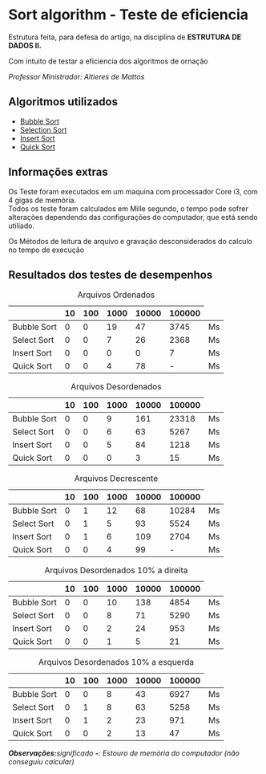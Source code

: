 ﻿

<html>
<head>
	<meta charset="utf-8">
	<meta http-equiv="X-UA-Compatible" content="IE=edge">
	<title></title>
	<link rel="stylesheet" href="">
</head>
<body>
	<h1>Sort algorithm - Teste de eficiencia</h1>
	<p>
              Estrutura feita, para defesa do artigo, na disciplina de <strong>ESTRUTURA DE DADOS II.</strong>
       </p>
	<p>Com intuito de testar a eficiencia dos algoritmos de ornação</p>
	<p><i>Professor Ministrador: Altieres de Mattos</i></p>
	<h2>Algoritmos utilizados</h2>
	<ul>
	    <li><a href="http://www.ft.unicamp.br/liag/siteEd/definicao/bubble-sort.php">Bubble Sort</a></li>
	    <li><a href="http://www.ft.unicamp.br/liag/siteEd/definicao/selection-sort.php">Selection Sort</a></li>
	    <li><a href="http://www.ft.unicamp.br/liag/siteEd/definicao/insertion-sort.php">Insert Sort</a></li>
	    <li><a href="http://www.ft.unicamp.br/liag/siteEd/definicao/quick-sort.php">Quick Sort</a></li>
	</ul>
	<h2>Informações extras</h2>
	<p>Os Teste foram executados em um maquina com processador Core i3, com 4 gigas de memória.<br>
	 Todos os teste foram calculados em Mille segundo, o tempo pode sofrer alterações dependendo das configurações do computador, que está sendo utiliado.</p>
	 <p>Os Métodos de leitura de arquivo e gravação desconsiderados do calculo no tempo de execução</p>
	<h2>Resultados dos testes de desempenhos</h2>
	<table>
		<caption>Arquivos Ordenados</caption>
		<thead>
			<tr>
				<th></th>
				<th>10</th>
				<th>100</th>
				<th>1000</th>
				<th>10000</th>
				<th>100000</th>
			</tr>
		</thead>
		<tbody>
			<tr>
				<td>Bubble Sort</td>
				<td>0</td>
				<td>0</td>
				<td>19</td>
				<td>47</td>
				<td>3745</td>
				<td>Ms</td>
			</tr>
			<tr>
				<td>Select Sort</td>
				<td>0</td>
				<td>0</td>
				<td>7</td>
				<td>26</td>
				<td>2368</td>
				<td>Ms</td>
			</tr>
			<tr>
				<td>Insert Sort</td>
				<td>0</td>
				<td>0</td>
				<td>0</td>
				<td>0</td>
				<td>7</td>
				<td>Ms</td>
			</tr>
			<tr>
				<td>Quick Sort</td>
				<td>0</td>
				<td>0</td>
				<td>4</td>
				<td>78</td>
				<td>-</td>
				<td>Ms</td>
			</tr>
		</tbody>
	</table>
	<table>
		<caption>Arquivos Desordenados</caption>
		<thead>
			<tr>
				<th></th>
				<th>10</th>
				<th>100</th>
				<th>1000</th>
				<th>10000</th>
				<th>100000</th>
			</tr>
		</thead>
		<tbody>
			<tr>
				<td>Bubble Sort</td>
				<td>0</td>
				<td>0</td>
				<td>9</td>
				<td>161</td>
				<td>23318</td>
				<td>Ms</td>
			</tr>
			<tr>
				<td>Select Sort</td>
				<td>0</td>
				<td>0</td>
				<td>6</td>
				<td>63</td>
				<td>5267</td>
				<td>Ms</td>
			</tr>
			<tr>
				<td>Insert Sort</td>
				<td>0</td>
				<td>0</td>
				<td>5</td>
				<td>84</td>
				<td>1218</td>
				<td>Ms</td>
			</tr>
			<tr>
				<td>Quick Sort</td>
				<td>0</td>
				<td>0</td>
				<td>0</td>
				<td>3</td>
				<td>15</td>
				<td>Ms</td>
			</tr>
		</tbody>
	</table>
	<table>
		<caption>Arquivos Decrescente</caption>
		<thead>
			<tr>
				<th></th>
				<th>10</th>
				<th>100</th>
				<th>1000</th>
				<th>10000</th>
				<th>100000</th>
			</tr>
		</thead>
		<tbody>
			<tr>
				<td>Bubble Sort</td>
				<td>0</td>
				<td>1</td>
				<td>12</td>
				<td>68</td>
				<td>10284</td>
				<td>Ms</td>
			</tr>
			<tr>
				<td>Select Sort</td>
				<td>0</td>
				<td>1</td>
				<td>5</td>
				<td>93</td>
				<td>5524</td>
				<td>Ms</td>
			</tr>
			<tr>
				<td>Insert Sort</td>
				<td>0</td>
				<td>1</td>
				<td>6</td>
				<td>109</td>
				<td>2704</td>
				<td>Ms</td>
			</tr>
			<tr>
				<td>Quick Sort</td>
				<td>0</td>
				<td>0</td>
				<td>4</td>
				<td>99</td>
				<td>-</td>
				<td>Ms</td>
			</tr>
		</tbody>
	</table>
	<table>
		<caption>Arquivos Desordenados 10% a direita</caption>
		<thead>
			<tr>
				<th></th>
				<th>10</th>
				<th>100</th>
				<th>1000</th>
				<th>10000</th>
				<th>100000</th>
			</tr>
		</thead>
		<tbody>
			<tr>
				<td>Bubble Sort</td>
				<td>0</td>
				<td>0</td>
				<td>10</td>
				<td>138</td>
				<td>4854</td>
				<td>Ms</td>
			</tr>
			<tr>
				<td>Select Sort</td>
				<td>0</td>
				<td>0</td>
				<td>8</td>
				<td>71</td>
				<td>5290</td>
				<td>Ms</td>
			</tr>
			<tr>
				<td>Insert Sort</td>
				<td>0</td>
				<td>0</td>
				<td>2</td>
				<td>24</td>
				<td>953</td>
				<td>Ms</td>
			</tr>
			<tr>
				<td>Quick Sort</td>
				<td>0</td>
				<td>0</td>
				<td>1</td>
				<td>5</td>
				<td>21</td>
				<td>Ms</td>
			</tr>
		</tbody>
	</table>
	<table>
		<caption>Arquivos Desordenados 10% a esquerda</caption>
		<thead>
			<tr>
				<th></th>
				<th>10</th>
				<th>100</th>
				<th>1000</th>
				<th>10000</th>
				<th>100000</th>
			</tr>
		</thead>
		<tbody>
			<tr>
				<td>Bubble Sort</td>
				<td>0</td>
				<td>0</td>
				<td>8</td>
				<td>43</td>
				<td>6927</td>
				<td>Ms</td>
			</tr>
			<tr>
				<td>Select Sort</td>
				<td>0</td>
				<td>1</td>
				<td>8</td>
				<td>63</td>
				<td>5258</td>
				<td>Ms</td>
			</tr>
			<tr>
				<td>Insert Sort</td>
				<td>0</td>
				<td>1</td>
				<td>2</td>
				<td>23</td>
				<td>971</td>
				<td>Ms</td>
			</tr>
			<tr>
				<td>Quick Sort</td>
				<td>0</td>
				<td>0</td>
				<td>2</td>
				<td>13</td>
				<td>47</td>
				<td>Ms</td>
			</tr>
		</tbody>
	</table>
	<p><i><strong>Observações:</strong>significado <strong>-</strong>: Estouro de memória do computador (não conseguiu calcular)</i></p>

</body>
</html>



